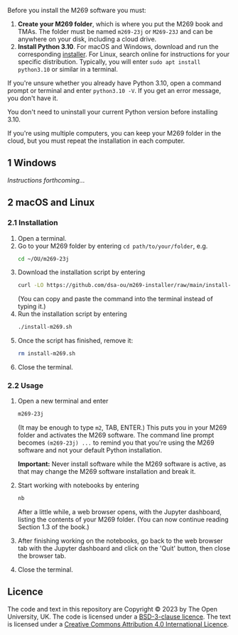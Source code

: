 Before you install the M269 software you must:

1. **Create your M269 folder**, which is where you put the M269 book and TMAs.
   The folder must be named `m269-23j` or `M269-23J` and
   can be anywhere on your disk, including a cloud drive.
2. **Install Python 3.10**. For macOS and Windows, download and run the corresponding
   [installer](https://www.python.org/downloads/release/python-31011/).
   For Linux, search online for instructions for your specific distribution.
   Typically, you will enter `sudo apt install python3.10` or similar in a terminal.

If you're unsure whether you already have Python 3.10, open a command prompt or
terminal and enter `python3.10 -V`. If you get an error message, you don't have it.

You don't need to uninstall your current Python version before installing 3.10.

If you're using multiple computers, you can keep your M269 folder in the cloud,
but you must repeat the installation in each computer.

## 1 Windows

_Instructions forthcoming..._

## 2 macOS and Linux

### 2.1 Installation

1. Open a terminal.
2. Go to your M269 folder by entering `cd path/to/your/folder`, e.g.
   ```bash
   cd ~/OU/m269-23j
   ```
3. Download the installation script by entering
   ```bash
   curl -LO https://github.com/dsa-ou/m269-installer/raw/main/install-m269.sh
   ```
   (You can copy and paste the command into the terminal instead of typing it.)
4. Run the installation script by entering
   ```bash
   ./install-m269.sh
   ```
5. Once the script has finished, remove it:
   ```bash
   rm install-m269.sh
   ```
6. Close the terminal.

### 2.2 Usage

1. Open a new terminal and enter
   ```bash
   m269-23j
   ```
   (It may be enough to type `m2`, TAB, ENTER.)
   This puts you in your M269 folder and activates the M269 software.
   The command line prompt becomes `(m269-23j) ...` to remind you that
   you're using the M269 software and not your default Python installation.

   **Important:** Never install software while the M269 software is active,
   as that may change the M269 software installation and break it.

2. Start working with notebooks by entering
   ```bash
   nb
   ```
   After a little while, a web browser opens, with the Jupyter dashboard,
   listing the contents of your M269 folder.
   (You can now continue reading Section 1.3 of the book.)

3. After finishing working on the notebooks, go back to the web browser tab with
   the Jupyter dashboard and click on the 'Quit' button, then close the browser tab.
4. Close the terminal.

## Licence

The code and text in this repository are
Copyright © 2023 by The Open University, UK.
The code is licensed under a [BSD-3-clause licence](LICENCE).
The text is licensed under a
[Creative Commons Attribution 4.0 International Licence](http://creativecommons.org/licenses/by/4.0).